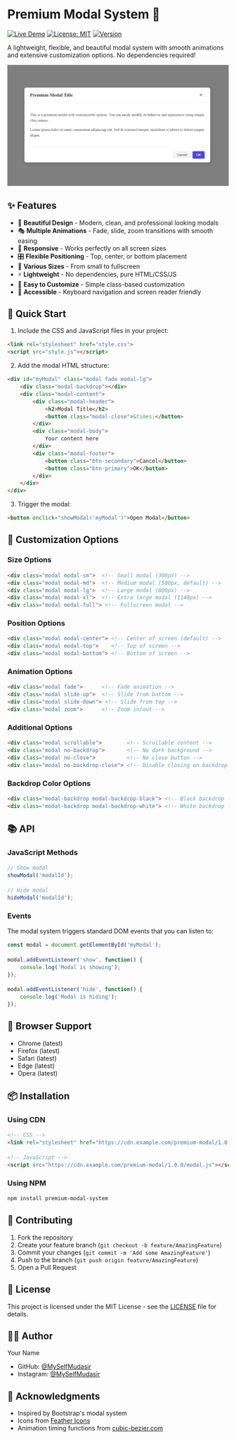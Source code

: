 # Premium Modal System 🎯
[![Live Demo](https://img.shields.io/badge/Live-Demo-blue.svg)](https://myselfmudasir.github.io/Core-HTML-CSS-Model-Library)
[![License: MIT](https://img.shields.io/badge/License-MIT-yellow.svg)](https://opensource.org/licenses/MIT)
[![Version](https://img.shields.io/badge/version-1.0.0-green.svg)](https://github.com/MySelfMudasir/Core-HTML-CSS-Model-Library)

A lightweight, flexible, and beautiful modal system with smooth animations and extensive customization options. No dependencies required!

![Modal Preview](https://raw.githubusercontent.com/MySelfMudasir/HTML-CSS-Popup-Model-Custom-Library/refs/heads/main/Screenshot%202024-12-31%20150907.jpg)

## ✨ Features

- 🎨 **Beautiful Design** - Modern, clean, and professional looking modals
- 🎭 **Multiple Animations** - Fade, slide, zoom transitions with smooth easing
- 📱 **Responsive** - Works perfectly on all screen sizes
- 🎛️ **Flexible Positioning** - Top, center, or bottom placement
- 📐 **Various Sizes** - From small to fullscreen
- ⚡ **Lightweight** - No dependencies, pure HTML/CSS/JS
- 🔧 **Easy to Customize** - Simple class-based customization
- 🎯 **Accessible** - Keyboard navigation and screen reader friendly

## 🚀 Quick Start

1. Include the CSS and JavaScript files in your project:
```html
<link rel="stylesheet" href="style.css">
<script src="style.js"></script>
```

2. Add the modal HTML structure:
```html
<div id="myModal" class="modal fade modal-lg">
    <div class="modal-backdrop"></div>
    <div class="modal-content">
        <div class="modal-header">
            <h2>Modal Title</h2>
            <button class="modal-close">&times;</button>
        </div>
        <div class="modal-body">
            Your content here
        </div>
        <div class="modal-footer">
            <button class="btn-secondary">Cancel</button>
            <button class="btn-primary">OK</button>
        </div>
    </div>
</div>
```

3. Trigger the modal:
```html
<button onclick="showModal('myModal')">Open Modal</button>
```

## 🎨 Customization Options

### Size Options
```html
<div class="modal modal-sm">  <!-- Small modal (300px) -->
<div class="modal modal-md">  <!-- Medium modal (500px, default) -->
<div class="modal modal-lg">  <!-- Large modal (800px) -->
<div class="modal modal-xl">  <!-- Extra large modal (1140px) -->
<div class="modal modal-full"> <!-- Fullscreen modal -->
```

### Position Options
```html
<div class="modal modal-center"> <!-- Center of screen (default) -->
<div class="modal modal-top">    <!-- Top of screen -->
<div class="modal modal-bottom"> <!-- Bottom of screen -->
```

### Animation Options
```html
<div class="modal fade">      <!-- Fade animation -->
<div class="modal slide-up">  <!-- Slide from bottom -->
<div class="modal slide-down"> <!-- Slide from top -->
<div class="modal zoom">      <!-- Zoom in/out -->
```

### Additional Options
```html
<div class="modal scrollable">        <!-- Scrollable content -->
<div class="modal no-backdrop">       <!-- No dark background -->
<div class="modal no-close">          <!-- No close button -->
<div class="modal no-backdrop-close"> <!-- Disable closing on backdrop click -->
```

### Backdrop Color Options
```html
<div class="modal-backdrop modal-backdrop-black"> <!-- Black backdrop -->
<div class="modal-backdrop modal-backdrop-white"> <!-- White backdrop -->
```

## 📚 API

### JavaScript Methods

```javascript
// Show modal
showModal('modalId');

// Hide modal
hideModal('modalId');
```

### Events
The modal system triggers standard DOM events that you can listen to:

```javascript
const modal = document.getElementById('myModal');

modal.addEventListener('show', function() {
    console.log('Modal is showing');
});

modal.addEventListener('hide', function() {
    console.log('Modal is hiding');
});
```

## 🔧 Browser Support

- Chrome (latest)
- Firefox (latest)
- Safari (latest)
- Edge (latest)
- Opera (latest)

## 📦 Installation

### Using CDN
```html
<!-- CSS -->
<link rel="stylesheet" href="https://cdn.example.com/premium-modal/1.0.0/modal.css">

<!-- JavaScript -->
<script src="https://cdn.example.com/premium-modal/1.0.0/modal.js"></script>
```

### Using NPM
```bash
npm install premium-modal-system
```

## 🤝 Contributing

1. Fork the repository
2. Create your feature branch (`git checkout -b feature/AmazingFeature`)
3. Commit your changes (`git commit -m 'Add some AmazingFeature'`)
4. Push to the branch (`git push origin feature/AmazingFeature`)
5. Open a Pull Request

## 📄 License

This project is licensed under the MIT License - see the [LICENSE](LICENSE) file for details.

## 👨‍💻 Author

Your Name
- GitHub: [@MySelfMudasir](https://github.com/MySelfMudasir)
- Instagram: [@MySelfMudasir](https://instagram.com/MySelfMudasir)

## 🙏 Acknowledgments

- Inspired by Bootstrap's modal system
- Icons from [Feather Icons](https://feathericons.com)
- Animation timing functions from [cubic-bezier.com](https://cubic-bezier.com)

